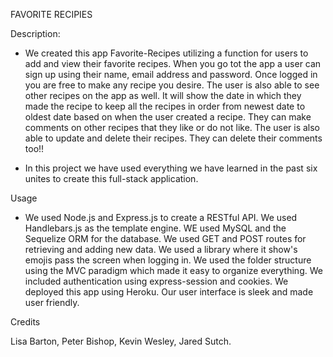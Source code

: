 FAVORITE RECIPIES

Description:

- We created this app Favorite-Recipes utilizing a function for users to add and view their favorite recipes. When you go tot the app a user can sign up using their name, email address and password. Once logged in you are free to make any recipe you desire. The user is also able to see other recipes on the app as well. It will show the date in which they made the recipe to keep all the recipes in order from newest date to oldest date based on when the user created a recipe. They can make comments on other recipes that they like or do not like. The user is also able to update and delete their recipes. They can delete their comments too!!

- In this project we have used everything we have learned in the past six unites to create this full-stack application.

Usage

- We used Node.js and Express.js to create a RESTful API. We used Handlebars.js as the template engine. WE used MySQL and the Sequelize ORM for the database. We used GET and POST routes for retrieving and adding new data. We used a library where it show's emojis pass the screen when logging in. We used the folder structure using the MVC paradigm which made it easy to organize everything. We included authentication using express-session and cookies. We deployed this app using Heroku. Our user interface is sleek and made user friendly.

Credits

Lisa Barton, Peter Bishop, Kevin Wesley, Jared Sutch.

